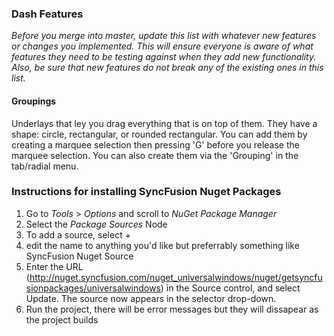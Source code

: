 ### Dash Features
*Before you merge into master, update this list with whatever new features or changes you implemented. This will ensure everyone is aware of what features they need to be testing against when they add new functionality.
Also, be sure that new features do not break any of the existing ones in this list.*

#### Groupings
Underlays that ley you drag everything that is on top of them. They have a shape: circle, rectangular, or rounded rectangular.
You can add them by creating a marquee selection then pressing 'G' before you release the marquee selection. You can also create them via the 'Grouping' in the tab/radial menu.

### Instructions for installing SyncFusion Nuget Packages

1. Go to *Tools* > *Options* and scroll to *NuGet Package Manager*
2. Select the *Package Sources* Node
3. To add a source, select +
4. edit the name to anything you'd like but preferrably something like SyncFusion Nuget Source
5. Enter the URL (http://nuget.syncfusion.com/nuget_universalwindows/nuget/getsyncfusionpackages/universalwindows)
   in the Source control, and select Update. The source now appears in the selector drop-down.
6. Run the project, there will be error messages but they will dissapear as the project builds
